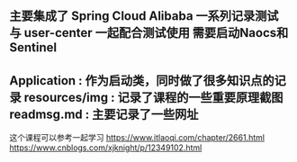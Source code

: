主要集成了 Spring Cloud Alibaba 一系列记录测试
与 user-center 一起配合测试使用
需要启动Naocs和Sentinel
---
Application : 作为启动类，同时做了很多知识点的记录
resources/img : 记录了课程的一些重要原理截图
readmsg.md : 主要记录了一些网址
---
这个课程可以参考一起学习
https://www.itlaoqi.com/chapter/2661.html
https://www.cnblogs.com/xjknight/p/12349102.html